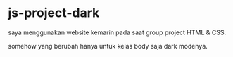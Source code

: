 # js-project-dark
saya menggunakan website kemarin pada saat group project HTML & CSS.

somehow yang berubah hanya untuk kelas body saja dark modenya.